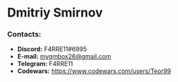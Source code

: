 # Dmitriy Smirnov

### Contacts:

- **Discord:** F4RRE11#6995
- **E-mail:** mygmbox26@gmail.com
- **Telegram:** F4RRE11
- **Codewars:** https://www.codewars.com/users/Teor99
